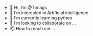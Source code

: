 - 👋 Hi, I’m @Timags
- 👀 I’m interested in Artificial intelligence 
- 🌱 I’m currently learning python 
- 💞️ I’m looking to collaborate on ...
- 📫 How to reach me ...

<!---
Timags/Timags is a ✨ special ✨ repository because its `README.md` (this file) appears on your GitHub profile.
You can click the Preview link to take a look at your changes.
--->
